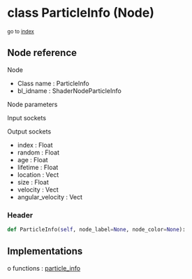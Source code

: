 # class ParticleInfo (Node)

<sub>go to [index](/docs/index.md)</sub>

## Node reference

Node
 - Class name : ParticleInfo
 - bl_idname : ShaderNodeParticleInfo

Node parameters

Input sockets

Output sockets
 - index : Float
 - random : Float
 - age : Float
 - lifetime : Float
 - location : Vect
 - size : Float
 - velocity : Vect
 - angular_velocity : Vect

### Header

``` python
def ParticleInfo(self, node_label=None, node_color=None):
```

## Implementations

o functions : [particle_info](/docs/Shader_classes/GLOBAL.md#particle_info)


